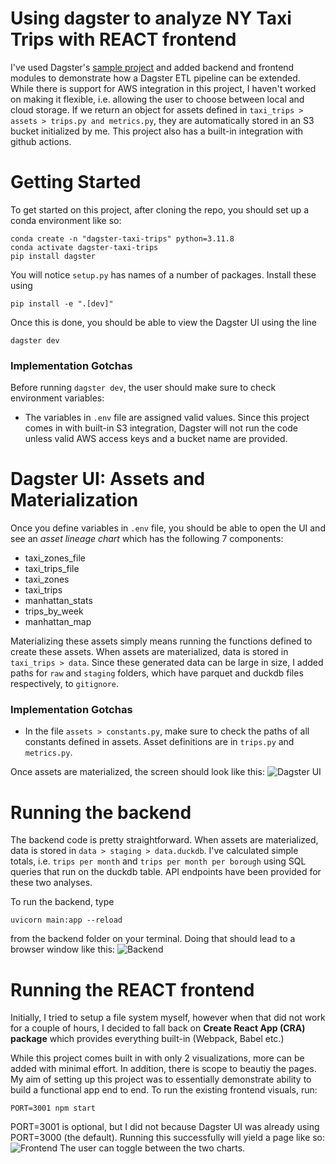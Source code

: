 # Using dagster to analyze NY Taxi Trips with REACT frontend
I've used Dagster's [sample project](https://github.com/dagster-io/project-dagster-university) and added backend and frontend modules to demonstrate how a Dagster ETL pipeline can be extended. 
While there is support for AWS integration in this project, I haven't worked on making it flexible, i.e. allowing the user to choose between local and cloud storage. If we return an object for assets defined in `taxi_trips > assets > trips.py and metrics.py`, they are automatically stored in an S3 bucket initialized by me. 
This project also has a built-in integration with github actions.

# Getting Started 
To get started on this project, after cloning the repo, you should set up a conda environment like so:
```
conda create -n "dagster-taxi-trips" python=3.11.8
conda activate dagster-taxi-trips
pip install dagster 
```
You will notice `setup.py` has names of a number of packages. Install these using
```
pip install -e ".[dev]"
```

Once this is done, you should be able to view the Dagster UI using the line
```
dagster dev
```

### Implementation Gotchas
Before running `dagster dev`, the user should make sure to check environment variables:
* The variables in `.env` file are assigned valid values. Since this project comes in with built-in S3 integration, Dagster will not run the code unless valid AWS access keys and a bucket name are provided. 

# Dagster UI: Assets and Materialization
Once you define variables in `.env` file, you should be able to open the UI and see an _asset lineage chart_ which has the following 7 components:
- taxi_zones_file
- taxi_trips_file
- taxi_zones
- taxi_trips
- manhattan_stats
- trips_by_week
- manhattan_map

Materializing these assets simply means running the functions defined to create these assets. When assets are materialized, data is stored in `taxi_trips > data`. Since these generated data can be large in size, I added paths for `raw` and `staging` folders, which have parquet and duckdb files respectively, to `gitignore`. 

### Implementation Gotchas
* In the file `assets > constants.py`, make sure to check the paths of all constants defined in assets. Asset definitions are in `trips.py` and `metrics.py`. 

Once assets are materialized, the screen should look like this:
![Dagster UI](/Users/eshan23/taxi-trips-dagster/taxi_trips/images/dagster_UI.png)


# Running the backend
The backend code is pretty straightforward. When assets are materialized, data is stored in `data > staging > data.duckdb`. I've calculated simple totals, i.e. `trips per month` and `trips per month per borough` using SQL queries that run on the duckdb table. API endpoints have been provided for these two analyses. 

To run the backend, type
```
uvicorn main:app --reload
```
from the backend folder on your terminal. Doing that should lead to a browser window like this:
![Backend](/Users/eshan23/taxi-trips-dagster/taxi_trips/images/backend.png)

# Running the REACT frontend
Initially, I tried to setup a file system myself, however when that did not work for a couple of hours, I decided to fall back on **Create React App (CRA) package** which provides everything built-in (Webpack, Babel etc.)

While this project comes built in with only 2 visualizations, more can be added with minimal effort. In addition, there is scope to beautiy the pages. My aim of setting up this project was to essentially demonstrate ability to build a functional app end to end. To run the existing frontend visuals, run:
```
PORT=3001 npm start
```
PORT=3001 is optional, but I did not because Dagster UI was already using PORT=3000 (the default). Running this successfully will yield a page like so:
![Frontend](/Users/eshan23/taxi-trips-dagster/taxi_trips/images/frontend.png)
The user can toggle between the two charts. 
